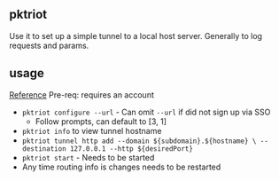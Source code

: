 ## pktriot
Use it to set up a simple tunnel to a local host server. Generally to log requests and params.

## usage
[Reference](https://packetriot.com/tutorials/posts/serveo-users/)
Pre-req: requires an account

* `pktriot configure --url` - Can omit `--url` if did not sign up via SSO
    * Follow prompts, can default to [3, 1]
* `pktriot info` to view tunnel hostname
* `pktriot tunnel http add --domain ${subdomain}.${hostname} \
--destination 127.0.0.1 --http ${desiredPort}`
* `pktriot start` - Needs to be started
* Any time routing info is changes needs to be restarted
